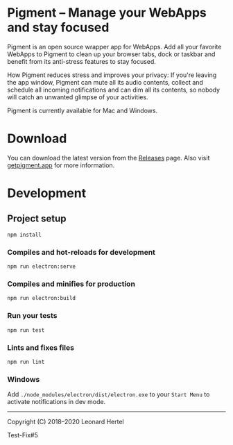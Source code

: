 # Pigment – Manage your WebApps and stay focused

Pigment is an open source wrapper app for WebApps. Add all your favorite WebApps to Pigment to clean up your browser tabs, dock or taskbar and benefit from its anti-stress features to stay focused.

How Pigment reduces stress and improves your privacy: If you're leaving the app window, Pigment can mute all its audio contents, collect and schedule all incoming notifications and can dim all its contents, so nobody will catch an unwanted glimpse of your activities.

Pigment is currently available for Mac and Windows.

# Download

You can download the latest version from the [Releases](https://github.com/pigmentapp/pigment/releases/latest) page. Also visit [getpigment.app](https://getpigment.app) for more information.

# Development

## Project setup
```
npm install
```

### Compiles and hot-reloads for development
```
npm run electron:serve
```

### Compiles and minifies for production
```
npm run electron:build
```

### Run your tests
```
npm run test
```

### Lints and fixes files
```
npm run lint
```

### Windows
Add `./node_modules/electron/dist/electron.exe` to your `Start Menu` to activate notifications in dev mode.

---

Copyright (C) 2018–2020 Leonard Hertel

Test-Fix#5
